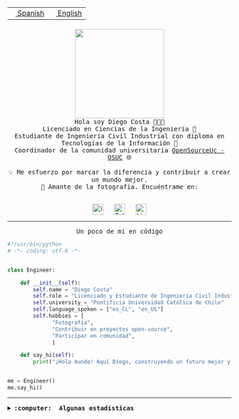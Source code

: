 <table border="0"  align="right">
 <tr><td><a href="README.md"><img src="https://upload.wikimedia.org/wikipedia/commons/thumb/8/89/Bandera_de_Espa%C3%B1a.svg/1200px-Bandera_de_Espa%C3%B1a.svg.png" height="10"> Spanish</a></td>
 <td><a href="README.en.md"><img src="https://upload.wikimedia.org/wikipedia/commons/a/a4/Flag_of_the_United_States.svg" height="10"> English</a></td></tr>
</table><br><br><br>

<p align="center">
  <img src="https://github.com/diegocostares/diegocostares/blob/main/Images/aaa2.gif?raw=true" height="200px" weight="200px">
  <br><samp>
    Hola soy Diego Costa 👨🏻‍💻<br>
    Licenciado en Ciencias de la Ingeniería 🤖<br>
    Estudiante de Ingeniería Civil Industrial con diploma en Tecnologías de la Información 🧠<br>
    Coordinador de la comunidad universitaria <a href="https://github.com/open-source-uc">OpenSourceUc - OSUC</a> 🌐<br>
  <br>
    💡 Me esfuerzo por marcar la diferencia y contribuir a crear un mundo mejor.<br>
    📸 Amante de la fotografía. Encuéntrame en: <br>
  <br></samp>
</p>

<p align="center">
   <a href="https://instagram.com/diegocosta_no" target="blank">
      <img align="center" src="https://cdn.jsdelivr.net/npm/simple-icons@3.0.1/icons/instagram.svg" alt="instagram" height="25px" width="25px" />
      &#8203;
   </a>
   &nbsp; &nbsp; &nbsp;
   <a href="https://t.me/diegocosta_no" target="blank">
      <img align="center" alt="Telegram" width="25px" src="https://icons-for-free.com/iconfiles/png/512/Telegram-1324888767380505522.png" />
      &#8203;
   </a>
   &nbsp; &nbsp; &nbsp;
   <a href="https://www.linkedin.com/in/diegocostar/" target="blank">
      <img align="center" alt="LinkedIn" width="25px" src="https://img.icons8.com/metro/452/linkedin.png" />
      &#8203;
   </a>
</p>

---

<p align="center"><front size="25"><samp>Un poco de mi en código</samp></front></p>

```python
#!/usr/bin/python
# -*- coding: utf-8 -*-


class Engineer:

    def __init__(self):
        self.name = "Diego Costa"
        self.role = "Licenciado y Estudiante de Ingeniería Civil Industrial"
        self.university = "Pontificia Universidad Católica de Chile"
        self.language_spoken = ["es_CL", "en_US"]
        self.hobbies = [
              "Fotografía",
              "Contribuir en proyectos open-source",
              "Participar en comunidad",
              ]

    def say_hi(self):
        print("¡Hola mundo! Aquí Diego, construyendo un futuro mejor y cambiando el mundo.")


me = Engineer()
me.say_hi()
```

---

<details>
  <summary><b><samp>:computer: &nbsp;Algunas estadísticas</samp></b></summary>
  <br/></p>

<!--START_SECTION:waka-->
![Code Time](http://img.shields.io/badge/Code%20Time-1%2C296%20hrs%2053%20mins-blue)

📅 **Soy más productivo los Martes** 

```text
Lunes                    829 commits         ████░░░░░░░░░░░░░░░░░░░░░   15.59 % 
Martes                   1005 commits        █████░░░░░░░░░░░░░░░░░░░░   18.90 % 
Miércoles                630 commits         ███░░░░░░░░░░░░░░░░░░░░░░   11.85 % 
Jueves                   794 commits         ████░░░░░░░░░░░░░░░░░░░░░   14.93 % 
Viernes                  732 commits         ███░░░░░░░░░░░░░░░░░░░░░░   13.77 % 
Sábado                   479 commits         ██░░░░░░░░░░░░░░░░░░░░░░░   09.01 % 
Domingo                  848 commits         ████░░░░░░░░░░░░░░░░░░░░░   15.95 % 
```


📊 **Esta semana me dediqué a** 

```text
🐱‍💻 Proyectos: 
proyecto-2023-2-proyecto-13 hrs 25 mins      ██████████████░░░░░░░░░░░   54.06 % 
tarea-3-diegocostares    5 hrs 24 mins       █████░░░░░░░░░░░░░░░░░░░░   21.77 % 
proyecto-2023-2-grupo-11 4 hrs 4 mins        ████░░░░░░░░░░░░░░░░░░░░░   16.39 % 
codefest-uc-2023-2       54 mins             █░░░░░░░░░░░░░░░░░░░░░░░░   03.63 % 
fastapi_template         17 mins             ░░░░░░░░░░░░░░░░░░░░░░░░░   01.15 % 
```


 Last Updated on 12/11/2023 18:33:34 UTC
<!--END_SECTION:waka-->

<p align="center"> <img src="https://github-readme-stats.vercel.app/api?username=diegocostares&show_icons=true&theme=ayu-mirage" alt="abhisheknaiidu" /></p>

</details>
